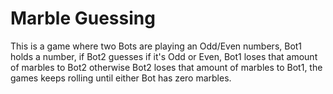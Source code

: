 # Marble Guessing
This is a game where two Bots are playing an Odd/Even numbers, Bot1 holds a number, if Bot2 guesses if it's Odd or Even, Bot1 loses that amount of marbles to Bot2 otherwise Bot2 loses that amount of marbles to Bot1, the games keeps rolling until either Bot has zero marbles.
